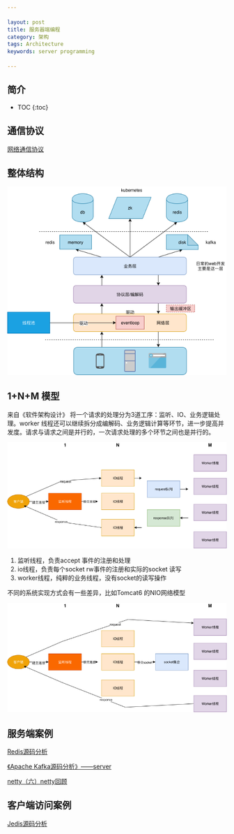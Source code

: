```yaml
---

layout: post
title: 服务器端编程
category: 架构
tags: Architecture
keywords: server programming

---
```


## 简介

* TOC
{:toc}

## 通信协议

[网络通信协议](http://qiankunli.github.io/2019/04/20/network_communication_protocol.html)

## 整体结构

![](/public/upload/architecture/network_communication.png)

## 1+N+M 模型

来自《软件架构设计》 将一个请求的处理分为3道工序：监听、IO、业务逻辑处理。worker 线程还可以继续拆分成编解码、业务逻辑计算等环节，进一步提高并发度。请求与请求之间是并行的，一次请求处理的多个环节之间也是并行的。

![](/public/upload/architecture/server_side_1nm.png)


1. 监听线程，负责accept 事件的注册和处理
2. io线程，负责每个socket rw事件的注册和实际的socket 读写
3. worker线程，纯粹的业务线程，没有socket的读写操作

不同的系统实现方式会有一些差异，比如Tomcat6 的NIO网络模型

![](/public/upload/architecture/tomcat6_1nm.png)

## 服务端案例

[Redis源码分析](http://qiankunli.github.io/2019/04/20/redis_source.html)

[《Apache Kafka源码分析》——server](http://qiankunli.github.io/2019/01/30/kafka_learn_2.html)

[netty（六）netty回顾](http://qiankunli.github.io/2016/07/25/Java-Netty6.html)

## 客户端访问案例

[Jedis源码分析](http://qiankunli.github.io/2016/06/07/jedis_source.html)


